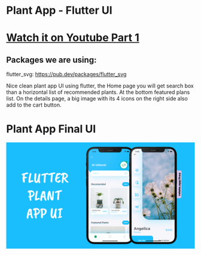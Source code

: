 # Plant App - Flutter UI

# [Watch it on Youtube Part 1](https://www.youtube.com/watch?v=-87m9PKgfCk&ab_channel=TheCodeMind "# Watch it on Youtube Part 1")

## Packages we are using:

flutter_svg: https://pub.dev/packages/flutter_svg

Nice clean plant app UI using flutter, the Home page you will get search box than a horizontal list of recommended plants. At the bottom featured plans list. On the details page, a big image with its 4 icons on the right side also add to the cart button.

# Plant App Final UI

![](https://github.com/kashif043/Plant-App-Flutter-UI/blob/master/image.png?raw=true)
